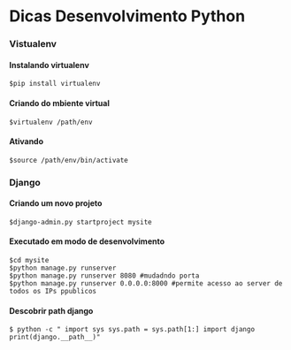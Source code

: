 # Dicas Desenvolvimento Python

### Vistualenv

#### Instalando virtualenv

    $pip install virtualenv

#### Criando do mbiente virtual

    $virtualenv /path/env

#### Ativando

    $source /path/env/bin/activate


### Django

#### Criando um novo projeto

    $django-admin.py startproject mysite

#### Executado em modo de desenvolvimento

    $cd mysite
    $python manage.py runserver
    $python manage.py runserver 8080 #mudadndo porta
    $python manage.py runserver 0.0.0.0:8000 #permite acesso ao server de todos os IPs ppublicos


#### Descobrir path django

    $ python -c " import sys sys.path = sys.path[1:] import django print(django.__path__)" 
